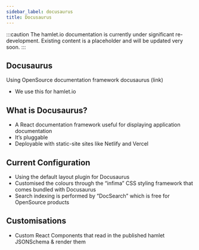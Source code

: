 ```yaml
---
sidebar_label: docusaurus
title: Docusaurus
---
```

:::caution
The hamlet.io documentation is currently under significant re-development. Existing content is a placeholder and will be updated very soon.
:::

## Docusaurus

Using OpenSource documentation framework docusaurus (link)

* We use this for hamlet.io

## What is Docusaurus?

* A React documentation framework useful for displaying application documentation
* It’s pluggable
* Deployable with static-site sites like Netlify and Vercel

## Current Configuration

* Using the default layout plugin for Docusaurus
* Customised the colours through the “infima” CSS styling framework that comes bundled with Docusaurus
* Search indexing is performed by “DocSearch” which is free for OpenSource products

## Customisations

* Custom React Components that read in the published hamlet JSONSchema & render them
